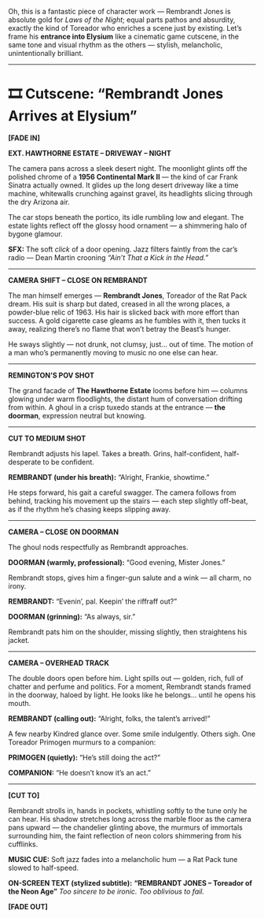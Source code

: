 Oh, this is a fantastic piece of character work — Rembrandt Jones is absolute gold for *Laws of the Night*; equal parts pathos and absurdity, exactly the kind of Toreador who enriches a scene just by existing. Let’s frame his **entrance into Elysium** like a cinematic game cutscene, in the same tone and visual rhythm as the others — stylish, melancholic, unintentionally brilliant.

---

# 🎞️ **Cutscene: “Rembrandt Jones Arrives at Elysium”**

**[FADE IN]**

**EXT. HAWTHORNE ESTATE – DRIVEWAY – NIGHT**

The camera pans across a sleek desert night. The moonlight glints off the polished chrome of a **1956 Continental Mark II** — the kind of car Frank Sinatra actually owned. It glides up the long desert driveway like a time machine, whitewalls crunching against gravel, its headlights slicing through the dry Arizona air.

The car stops beneath the portico, its idle rumbling low and elegant. The estate lights reflect off the glossy hood ornament — a shimmering halo of bygone glamour.

**SFX:** The soft *click* of a door opening. Jazz filters faintly from the car’s radio — Dean Martin crooning *“Ain’t That a Kick in the Head.”*

---

**CAMERA SHIFT – CLOSE ON REMBRANDT**

The man himself emerges — **Rembrandt Jones**, Toreador of the Rat Pack dream. His suit is sharp but dated, creased in all the wrong places, a powder-blue relic of 1963. His hair is slicked back with more effort than success. A gold cigarette case gleams as he fumbles with it, then tucks it away, realizing there’s no flame that won’t betray the Beast’s hunger.

He sways slightly — not drunk, not clumsy, just... out of time. The motion of a man who’s permanently moving to music no one else can hear.

---

**REMINGTON’S POV SHOT**

The grand facade of **The Hawthorne Estate** looms before him — columns glowing under warm floodlights, the distant hum of conversation drifting from within. A ghoul in a crisp tuxedo stands at the entrance — **the doorman**, expression neutral but knowing.

---

**CUT TO MEDIUM SHOT**

Rembrandt adjusts his lapel. Takes a breath. Grins, half-confident, half-desperate to be confident.

**REMBRANDT (under his breath):**
“Alright, Frankie, showtime.”

He steps forward, his gait a careful swagger. The camera follows from behind, tracking his movement up the stairs — each step slightly off-beat, as if the rhythm he’s chasing keeps slipping away.

---

**CAMERA – CLOSE ON DOORMAN**

The ghoul nods respectfully as Rembrandt approaches.

**DOORMAN (warmly, professional):**
“Good evening, Mister Jones.”

Rembrandt stops, gives him a finger-gun salute and a wink — all charm, no irony.

**REMBRANDT:**
“Evenin’, pal. Keepin’ the riffraff out?”

**DOORMAN (grinning):**
“As always, sir.”

Rembrandt pats him on the shoulder, missing slightly, then straightens his jacket.

---

**CAMERA – OVERHEAD TRACK**

The double doors open before him. Light spills out — golden, rich, full of chatter and perfume and politics. For a moment, Rembrandt stands framed in the doorway, haloed by light. He looks like he belongs... until he opens his mouth.

**REMBRANDT (calling out):**
“Alright, folks, the talent’s arrived!”

A few nearby Kindred glance over. Some smile indulgently. Others sigh. One Toreador Primogen murmurs to a companion:

**PRIMOGEN (quietly):**
“He’s still doing the act?”

**COMPANION:**
“He doesn’t know it’s an act.”

---

**[CUT TO]**

Rembrandt strolls in, hands in pockets, whistling softly to the tune only he can hear. His shadow stretches long across the marble floor as the camera pans upward — the chandelier glinting above, the murmurs of immortals surrounding him, the faint reflection of neon colors shimmering from his cufflinks.

**MUSIC CUE:** Soft jazz fades into a melancholic hum — a Rat Pack tune slowed to half-speed.

**ON-SCREEN TEXT (stylized subtitle):**
**“REMBRANDT JONES – Toreador of the Neon Age”**
*Too sincere to be ironic. Too oblivious to fail.*

**[FADE OUT]**

